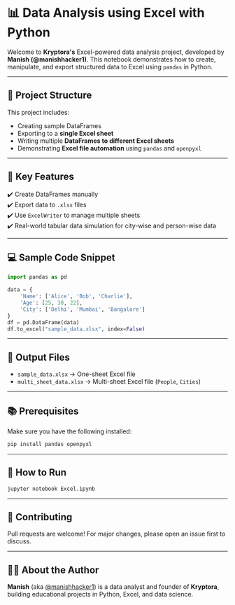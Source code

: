 
# 📊 Data Analysis using Excel with Python

Welcome to **Kryptora's** Excel-powered data analysis project, developed by **Manish (@manishhacker1)**. This notebook demonstrates how to create, manipulate, and export structured data to Excel using `pandas` in Python.

---

## 📁 Project Structure

This project includes:
- Creating sample DataFrames
- Exporting to a **single Excel sheet**
- Writing multiple **DataFrames to different Excel sheets**
- Demonstrating **Excel file automation** using `pandas` and `openpyxl`

---

## 📌 Key Features

✔️ Create DataFrames manually  
✔️ Export data to `.xlsx` files  
✔️ Use `ExcelWriter` to manage multiple sheets  
✔️ Real-world tabular data simulation for city-wise and person-wise data

---

## 💻 Sample Code Snippet

```python
import pandas as pd

data = {
    'Name': ['Alice', 'Bob', 'Charlie'],
    'Age': [25, 30, 22],
    'City': ['Delhi', 'Mumbai', 'Bangalore']
}
df = pd.DataFrame(data)
df.to_excel("sample_data.xlsx", index=False)
```

---

## 📂 Output Files

- `sample_data.xlsx` → One-sheet Excel file  
- `multi_sheet_data.xlsx` → Multi-sheet Excel file (`People`, `Cities`)

---

## 📚 Prerequisites

Make sure you have the following installed:
```bash
pip install pandas openpyxl
```

---

## 🚀 How to Run

```bash
jupyter notebook Excel.ipynb
```

---

## 🤝 Contributing

Pull requests are welcome! For major changes, please open an issue first to discuss.

---

## 👨‍💻 About the Author

**Manish** (aka [@manishhacker1](https://github.com/manishhacker1)) is a data analyst and founder of **Kryptora**, building educational projects in Python, Excel, and data science.
